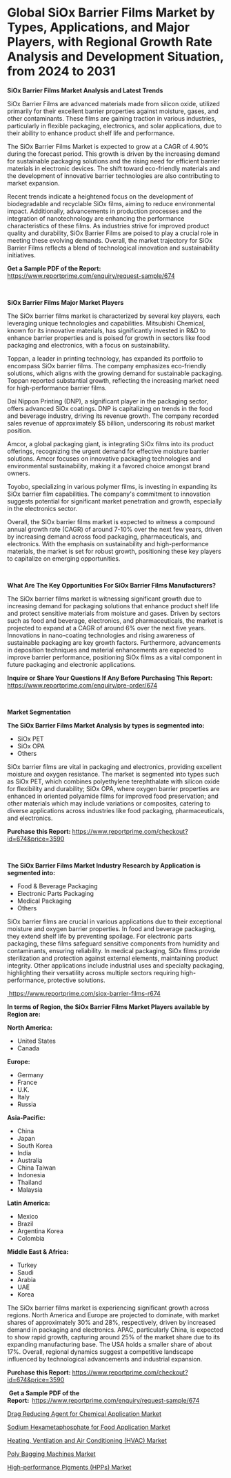 <p><h1>Global SiOx Barrier Films Market by Types, Applications, and Major Players, with Regional Growth Rate Analysis and Development Situation, from 2024 to 2031</h1></p><p><strong>SiOx Barrier Films Market Analysis and Latest Trends</strong></p>
<p><p>SiOx Barrier Films are advanced materials made from silicon oxide, utilized primarily for their excellent barrier properties against moisture, gases, and other contaminants. These films are gaining traction in various industries, particularly in flexible packaging, electronics, and solar applications, due to their ability to enhance product shelf life and performance.</p><p>The SiOx Barrier Films Market is expected to grow at a CAGR of 4.90% during the forecast period. This growth is driven by the increasing demand for sustainable packaging solutions and the rising need for efficient barrier materials in electronic devices. The shift toward eco-friendly materials and the development of innovative barrier technologies are also contributing to market expansion. </p><p>Recent trends indicate a heightened focus on the development of biodegradable and recyclable SiOx films, aiming to reduce environmental impact. Additionally, advancements in production processes and the integration of nanotechnology are enhancing the performance characteristics of these films. As industries strive for improved product quality and durability, SiOx Barrier Films are poised to play a crucial role in meeting these evolving demands. Overall, the market trajectory for SiOx Barrier Films reflects a blend of technological innovation and sustainability initiatives.</p></p>
<p><strong>Get a Sample PDF of the Report:&nbsp;</strong> <a href="https://www.reportprime.com/enquiry/request-sample/674">https://www.reportprime.com/enquiry/request-sample/674</a></p>
<p>&nbsp;</p>
<p><strong>SiOx Barrier Films Major Market Players</strong></p>
<p><p>The SiOx barrier films market is characterized by several key players, each leveraging unique technologies and capabilities. Mitsubishi Chemical, known for its innovative materials, has significantly invested in R&D to enhance barrier properties and is poised for growth in sectors like food packaging and electronics, with a focus on sustainability.</p><p>Toppan, a leader in printing technology, has expanded its portfolio to encompass SiOx barrier films. The company emphasizes eco-friendly solutions, which aligns with the growing demand for sustainable packaging. Toppan reported substantial growth, reflecting the increasing market need for high-performance barrier films.</p><p>Dai Nippon Printing (DNP), a significant player in the packaging sector, offers advanced SiOx coatings. DNP is capitalizing on trends in the food and beverage industry, driving its revenue growth. The company recorded sales revenue of approximately $5 billion, underscoring its robust market position.</p><p>Amcor, a global packaging giant, is integrating SiOx films into its product offerings, recognizing the urgent demand for effective moisture barrier solutions. Amcor focuses on innovative packaging technologies and environmental sustainability, making it a favored choice amongst brand owners.</p><p>Toyobo, specializing in various polymer films, is investing in expanding its SiOx barrier film capabilities. The company's commitment to innovation suggests potential for significant market penetration and growth, especially in the electronics sector.</p><p>Overall, the SiOx barrier films market is expected to witness a compound annual growth rate (CAGR) of around 7-10% over the next few years, driven by increasing demand across food packaging, pharmaceuticals, and electronics. With the emphasis on sustainability and high-performance materials, the market is set for robust growth, positioning these key players to capitalize on emerging opportunities.</p></p>
<p>&nbsp;</p>
<p><strong>What Are The Key Opportunities For SiOx Barrier Films Manufacturers?</strong></p>
<p><p>The SiOx barrier films market is witnessing significant growth due to increasing demand for packaging solutions that enhance product shelf life and protect sensitive materials from moisture and gases. Driven by sectors such as food and beverage, electronics, and pharmaceuticals, the market is projected to expand at a CAGR of around 6% over the next five years. Innovations in nano-coating technologies and rising awareness of sustainable packaging are key growth factors. Furthermore, advancements in deposition techniques and material enhancements are expected to improve barrier performance, positioning SiOx films as a vital component in future packaging and electronic applications.</p></p>
<p><strong>Inquire or Share Your Questions If Any Before Purchasing This Report:</strong> <a href="https://www.reportprime.com/enquiry/pre-order/674">https://www.reportprime.com/enquiry/pre-order/674</a></p>
<p>&nbsp;</p>
<p><strong>Market Segmentation</strong></p>
<p><strong>The SiOx Barrier Films Market Analysis by types is segmented into:</strong></p>
<p><ul><li>SiOx PET</li><li>SiOx OPA</li><li>Others</li></ul></p>
<p><p>SiOx barrier films are vital in packaging and electronics, providing excellent moisture and oxygen resistance. The market is segmented into types such as SiOx PET, which combines polyethylene terephthalate with silicon oxide for flexibility and durability; SiOx OPA, where oxygen barrier properties are enhanced in oriented polyamide films for improved food preservation; and other materials which may include variations or composites, catering to diverse applications across industries like food packaging, pharmaceuticals, and electronics.</p></p>
<p><strong>Purchase this Report:&nbsp;</strong><a href="https://www.reportprime.com/checkout?id=674&price=3590">https://www.reportprime.com/checkout?id=674&price=3590</a></p>
<p>&nbsp;</p>
<p><strong>The SiOx Barrier Films Market Industry Research by Application is segmented into:</strong></p>
<p><ul><li>Food & Beverage Packaging</li><li>Electronic Parts Packaging</li><li>Medical Packaging</li><li>Others</li></ul></p>
<p><p>SiOx barrier films are crucial in various applications due to their exceptional moisture and oxygen barrier properties. In food and beverage packaging, they extend shelf life by preventing spoilage. For electronic parts packaging, these films safeguard sensitive components from humidity and contaminants, ensuring reliability. In medical packaging, SiOx films provide sterilization and protection against external elements, maintaining product integrity. Other applications include industrial uses and specialty packaging, highlighting their versatility across multiple sectors requiring high-performance, protective solutions.</p></p>
<p><a href="https://www.reportprime.com/siox-barrier-films-r674">&nbsp;https://www.reportprime.com/siox-barrier-films-r674</a></p>
<p><strong>In terms of Region, the SiOx Barrier Films Market Players available by Region are:</strong></p>
<p>
    <p> <strong> North America: </strong>
        <ul>
            <li>United States</li>
            <li>Canada</li>
        </ul>
        </p> 
    <p> <strong> Europe: </strong>
        <ul>
            <li>Germany</li>
            <li>France</li>
            <li>U.K.</li>
            <li>Italy</li>
            <li>Russia</li>
        </ul>
        </p> 
    <p> <strong> Asia-Pacific: </strong>
        <ul>
            <li>China</li>
            <li>Japan</li>
            <li>South Korea</li>
            <li>India</li>
            <li>Australia</li>
            <li>China Taiwan</li>
            <li>Indonesia</li>
            <li>Thailand</li>
            <li>Malaysia</li>
        </ul>
        </p> 
    <p> <strong> Latin America: </strong>
        <ul>
            <li>Mexico</li>
            <li>Brazil</li>
            <li>Argentina Korea</li>
            <li>Colombia</li>
        </ul>
        </p> 
    <p> <strong> Middle East & Africa: </strong>
        <ul>
            <li>Turkey</li>
            <li>Saudi</li>
            <li>Arabia</li>
            <li>UAE</li>
            <li>Korea</li>
        </ul>
    </p>
    </p>
<p><p>The SiOx barrier films market is experiencing significant growth across regions. North America and Europe are projected to dominate, with market shares of approximately 30% and 28%, respectively, driven by increased demand in packaging and electronics. APAC, particularly China, is expected to show rapid growth, capturing around 25% of the market share due to its expanding manufacturing base. The USA holds a smaller share of about 17%. Overall, regional dynamics suggest a competitive landscape influenced by technological advancements and industrial expansion.</p></p>
<p><strong>Purchase this Report: </strong><a href="https://www.reportprime.com/checkout?id=674&price=3590">https://www.reportprime.com/checkout?id=674&price=3590</a></p>
<p>&nbsp;<strong>Get a Sample PDF of the Report:&nbsp;&nbsp;</strong><a href="https://www.reportprime.com/enquiry/request-sample/674">https://www.reportprime.com/enquiry/request-sample/674</a></p>
<p><strong></strong></p>
<p><p><a href="https://issuu.com/reportprime-2/docs/drag-reducing-agent-for-chemical-application-marke">Drag Reducing Agent for Chemical Application Market</a></p><p><a href="https://issuu.com/reportprime-2/docs/sodium-hexametaphosphate-for-food-a_3f2a93ccf94802">Sodium Hexametaphosphate for Food Application Market</a></p><p><a href="https://www.linkedin.com/pulse/global-perspectives-heating-ventilation-air-conditioning-lzxpf?trackingId=UgOWOEHARlymv5u6pcG21g%3D%3D">Heating, Ventilation and Air Conditioning (HVAC) Market</a></p><p><a href="https://medium.com/@audieyost2008/poly-bagging-machines-market-size-share-trends-analysis-report-by-product-2b4fb1404599">Poly Bagging Machines Market</a></p><p><a href="https://www.linkedin.com/pulse/high-performance-pigments-hpps-market-size-share-trends-analysis-xgtnf?trackingId=4nwE7HwqQtewvX0O9DikwQ%3D%3D">High-performance Pigments (HPPs) Market</a></p></p>